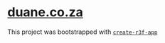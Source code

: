 # [duane.co.za](https://duane.co.za)

This project was bootstrapped with [`create-r3f-app`](https://github.com/RenaudROHLINGER/create-r3f-app)
